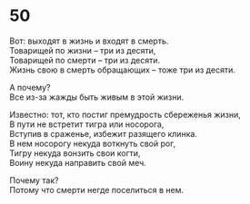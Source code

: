 # 50

Вот: выходят в жизнь и входят в смерть.</br>
Товарищей по жизни – три из десяти,</br>
Товарищей по смерти – три из десяти.</br>
Жизнь свою в смерть обращающих – тоже три из десяти.</br>

А почему?</br>
Все из-за жажды быть живым в этой жизни.</br>

Известно: тот, кто постиг премудрость сбереженья жизни,</br>
В пути не встретит тигра или носорога,</br>
Вступив в сраженье, избежит разящего клинка.</br>
В нем носорогу некуда воткнуть свой рог,</br>
Тигру некуда вонзить свои когти,</br>
Воину некуда направить свой меч.</br>

Почему так?</br>
Потому что смерти негде поселиться в нем.
